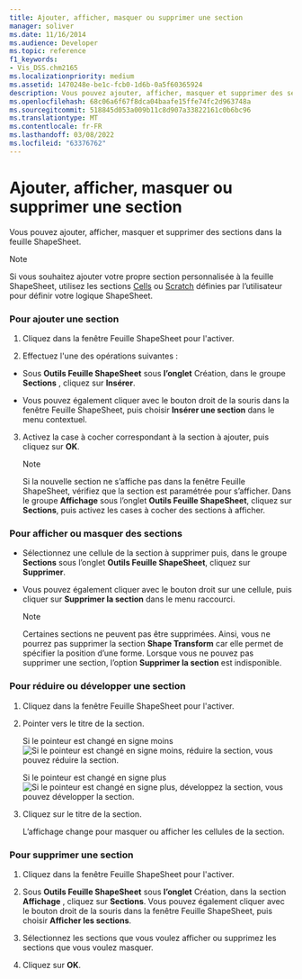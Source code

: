 ```yaml
---
title: Ajouter, afficher, masquer ou supprimer une section
manager: soliver
ms.date: 11/16/2014
ms.audience: Developer
ms.topic: reference
f1_keywords:
- Vis_DSS.chm2165
ms.localizationpriority: medium
ms.assetid: 1470248e-be1c-fcb0-1d6b-0a5f60365924
description: Vous pouvez ajouter, afficher, masquer et supprimer des sections dans la feuille ShapeSheet.
ms.openlocfilehash: 68c06a6f67f8dca04baafe15ffe74fc2d963748a
ms.sourcegitcommit: 518845d053a009b11c8d907a33822161c0b6bc96
ms.translationtype: MT
ms.contentlocale: fr-FR
ms.lasthandoff: 03/08/2022
ms.locfileid: "63376762"
---
```

# <a name="add-show-hide-or-delete-a-section"></a>Ajouter, afficher, masquer ou supprimer une section

Vous pouvez ajouter, afficher, masquer et supprimer des sections dans la feuille ShapeSheet.
  
> [!NOTE]
> Si vous souhaitez ajouter votre propre section personnalisée à la feuille ShapeSheet, utilisez les sections [Cells](user-defined-cells-section.md) ou [Scratch](scratch-section.md) définies par l’utilisateur pour définir votre logique ShapeSheet.
  
### <a name="to-add-a-section"></a>Pour ajouter une section

1. Cliquez dans la fenêtre Feuille ShapeSheet pour l'activer.

2. Effectuez l'une des opérations suivantes :

- Sous **Outils Feuille ShapeSheet** sous **l’onglet** Création, dans le groupe **Sections** , cliquez sur **Insérer**.

- Vous pouvez également cliquer avec le bouton droit de la souris dans la fenêtre Feuille ShapeSheet, puis choisir **Insérer une section** dans le menu contextuel.

3. Activez la case à cocher correspondant à la section à ajouter, puis cliquez sur **OK**.

    > [!NOTE]
    > Si la nouvelle section ne s’affiche pas dans la fenêtre Feuille ShapeSheet, vérifiez que la section est paramétrée pour s’afficher. Dans le groupe **Affichage** sous l’onglet **Outils Feuille ShapeSheet**, cliquez sur **Sections**, puis activez les cases à cocher des sections à afficher.
  
### <a name="to-show-or-hide-sections"></a>Pour afficher ou masquer des sections

- Sélectionnez une cellule de la section à supprimer puis, dans le groupe **Sections** sous l’onglet **Outils Feuille ShapeSheet**, cliquez sur **Supprimer**.

- Vous pouvez également cliquer avec le bouton droit sur une cellule, puis cliquer sur **Supprimer la section** dans le menu raccourci.

    > [!NOTE]
    > Certaines sections ne peuvent pas être supprimées. Ainsi, vous ne pourrez pas supprimer la section **Shape Transform** car elle permet de spécifier la position d’une forme. Lorsque vous ne pouvez pas supprimer une section, l’option **Supprimer la section** est indisponible.
  
### <a name="to-collapse-or-expand-a-section"></a>Pour réduire ou développer une section

1. Cliquez dans la fenêtre Feuille ShapeSheet pour l'activer.

2. Pointer vers le titre de la section.

   Si le pointeur est changé en signe moins ![Si le pointeur est changé en signe moins, réduire la section](media/IC_SSMinus_ZA07645855.gif), vous pouvez réduire la section.

   Si le pointeur est changé en signe plus ![Si le pointeur est changé en signe plus, développez la section](media/IC_SSPlus_ZA07645856.gif), vous pouvez développer la section.

3. Cliquez sur le titre de la section.

   L’affichage change pour masquer ou afficher les cellules de la section.

### <a name="to-delete-a-section"></a>Pour supprimer une section

1. Cliquez dans la fenêtre Feuille ShapeSheet pour l'activer.

2. Sous **Outils Feuille ShapeSheet** sous **l’onglet** Création, dans la section **Affichage** , cliquez sur **Sections**. Vous pouvez également cliquer avec le bouton droit de la souris dans la fenêtre Feuille ShapeSheet, puis choisir **Afficher les sections**.

3. Sélectionnez les sections que vous voulez afficher ou supprimez les sections que vous voulez masquer.

4. Cliquez sur **OK**.
